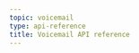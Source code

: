 ```yaml
---
topic: voicemail
type: api-reference
title: Voicemail API reference
---
```


<GithubCode fileUrl="https://github.com/working-group-two/wgtwoapis/blob/master/wgtwo/voicemail/v0/voicemail.proto" />
